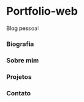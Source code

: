 # Portfolio-web
Blog pessoal

<h3> Biografia </h3> 
<h3> Sobre mim </h3>
<h3> Projetos </h3>
<h3>Contato</h3>

